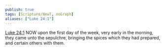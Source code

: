 ```yaml
---
publish: true
tags: [Scripture/NewT, noGraph]
aliases: ["Luke 24:1"]
---
```

[Luke 24:1](https://churchofjesuschrist.org/study/scriptures/nt/luke/24?lang=eng&id=p1#p1) NOW upon the first day of the week, very early in the morning, they came unto the sepulchre, bringing the spices which they had prepared, and certain others with them.
